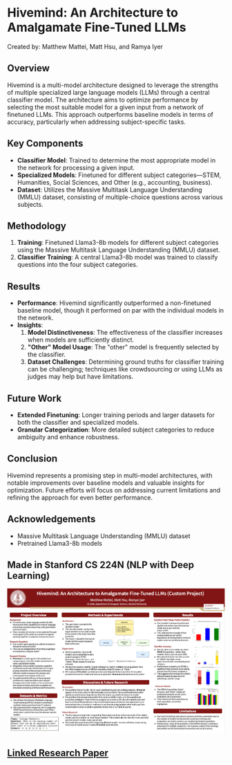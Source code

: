# Hivemind: An Architecture to Amalgamate Fine-Tuned LLMs

Created by: Matthew Mattei, Matt Hsu, and Ramya Iyer

## Overview

Hivemind is a multi-model architecture designed to leverage the strengths of multiple specialized large language models (LLMs) through a central classifier model. The architecture aims to optimize performance by selecting the most suitable model for a given input from a network of finetuned LLMs. This approach outperforms baseline models in terms of accuracy, particularly when addressing subject-specific tasks.

## Key Components

- **Classifier Model**: Trained to determine the most appropriate model in the network for processing a given input.
- **Specialized Models**: Finetuned for different subject categories—STEM, Humanities, Social Sciences, and Other (e.g., accounting, business).
- **Dataset**: Utilizes the Massive Multitask Language Understanding (MMLU) dataset, consisting of multiple-choice questions across various subjects.

## Methodology

1. **Training**: Finetuned Llama3-8b models for different subject categories using the Massive Multitask Language Understanding (MMLU) dataset.
2. **Classifier Training**: A central Llama3-8b model was trained to classify questions into the four subject categories.

## Results

- **Performance**: Hivemind significantly outperformed a non-finetuned baseline model, though it performed on par with the individual models in the network.
- **Insights**:
  1. **Model Distinctiveness**: The effectiveness of the classifier increases when models are sufficiently distinct.
  2. **"Other" Model Usage**: The "other" model is frequently selected by the classifier.
  3. **Dataset Challenges**: Determining ground truths for classifier training can be challenging; techniques like crowdsourcing or using LLMs as judges may help but have limitations.

## Future Work

- **Extended Finetuning**: Longer training periods and larger datasets for both the classifier and specialized models.
- **Granular Categorization**: More detailed subject categories to reduce ambiguity and enhance robustness.

## Conclusion

Hivemind represents a promising step in multi-model architectures, with notable improvements over baseline models and valuable insights for optimization. Future efforts will focus on addressing current limitations and refining the approach for even better performance.

## Acknowledgements

- Massive Multitask Language Understanding (MMLU) dataset
- Pretrained Llama3-8b models

## Made in Stanford CS 224N (NLP with Deep Learning)

![CS 224N Poster](figures/cs224n-poster.png)

## [Linked Research Paper](https://web.stanford.edu/class/cs224n/final-reports/256976188.pdf)
